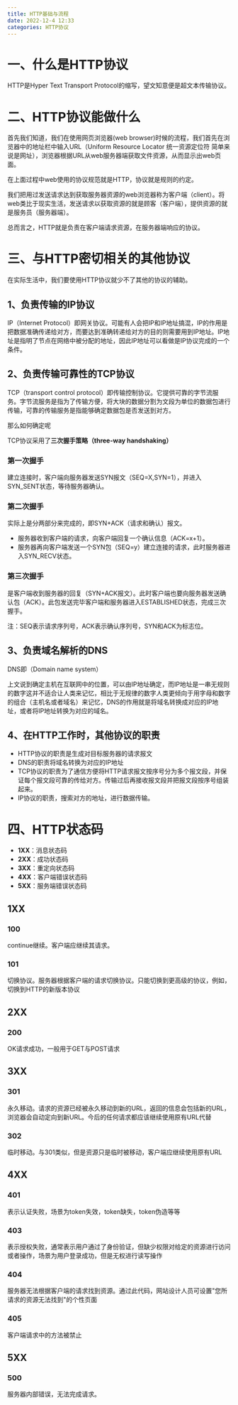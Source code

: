 ```yaml
---
title: HTTP基础与流程
date: 2022-12-4 12:33
categories: HTTP协议
---
```


# 一、什么是HTTP协议

HTTP是Hyper Text Transport Protocol的缩写，望文知意便是超文本传输协议。

# 二、HTTP协议能做什么

首先我们知道，我们在使用网页浏览器(web browser)时候的流程，我们首先在浏览器中的地址栏中输入URL（Uniform Resource Locator 统一资源定位符 简单来说是网址），浏览器根据URL从web服务器端获取文件资源，从而显示出web页面。

在上面过程中web使用的协议规范就是HTTP，协议就是规则的约定。

我们把用过发送请求达到获取服务器资源的web浏览器称为客户端（client）。将web类比于现实生活，发送请求以获取资源的就是顾客（客户端），提供资源的就是服务员（服务器端）。

总而言之，HTTP就是负责在客户端请求资源，在服务器端响应的协议。



# 三、与HTTP密切相关的其他协议

在实际生活中，我们要使用HTTP协议就少不了其他的协议的辅助。

## **1、负责传输的IP协议**

IP（Internet Protocol）即网关协议。可能有人会把IP和IP地址搞混，IP的作用是把数据准确传递给对方，而要达到准确转递给对方的目的则需要用到IP地址。IP地址是指明了节点在网络中被分配的地址，因此IP地址可以看做是IP协议完成的一个条件。

## **2、负责传输可靠性的TCP协议**

TCP（transport control protocol）即传输控制协议。它提供可靠的字节流服务。字节流服务是指为了传输方便，将大块的数据分割为文段为单位的数据包进行传输，可靠的传输服务是指能够确定数据包是否发送到对方。

那么如何确定呢

TCP协议采用了**三次握手策略（three-way handshaking）**

### **第一次握手**

建立连接时，客户端向服务器发送SYN报文（SEQ=X,SYN=1），并进入SYN_SENT状态，等待服务器确认。

### **第二次握手**

实际上是分两部分来完成的，即SYN+ACK（请求和确认）报文。

- 服务器收到客户端的请求，向客户端回复一个确认信息（ACK=x+1）。
- 服务器再向客户端发送一个SYN包（SEQ=y）建立连接的请求，此时服务器进入SYN_RECV状态。

### **第三次握手**

是客户端收到服务器的回复（SYN+ACK报文）。此时客户端也要向服务器发送确认包（ACK）。此包发送完毕客户端和服务器进入ESTABLISHED状态，完成三次握手。

注：SEQ表示请求序列号，ACK表示确认序列号，SYN和ACK为标志位。

## **3、负责域名解析的DNS**

DNS即（Domain name system）

上文说到确定主机在互联网中的位置，可以由IP地址确定，而IP地址是一串无规则的数字这并不适合让人类来记忆，相比于无规律的数字人类更倾向于用字母和数字的组合（主机名或者域名）来记忆，DNS的作用就是将域名转换成对应的IP地址，或者将IP地址转换为对应的域名。

## **4、在HTTP工作时，其他协议的职责**

- HTTP协议的职责是生成对目标服务器的请求报文
- DNS的职责将域名转换为对应的IP地址
- TCP协议的职责为了通信方便将HTTP请求报文按序号分为多个报文段，并保证每个报文段可靠的传给对方。传输过后再接收报文段并把报文段按序号组装起来。
- IP协议的职责，搜索对方的地址，进行数据传输。

# **四、HTTP状态码**

- **1XX**：消息状态码
- **2XX**：成功状态码
- **3XX**：重定向状态码
- **4XX**：客户端错误状态码
- **5XX**：服务端错误状态码

## **1XX**

### 100

continue继续。客户端应继续其请求。

### 101

切换协议。服务器根据客户端的请求切换协议。只能切换到更高级的协议，例如，切换到HTTP的新版本协议

## 2XX

### 200

OK请求成功，一般用于GET与POST请求

## 3XX

### 301

永久移动。请求的资源已经被永久移动到新的URL，返回的信息会包括新的URL，浏览器会自动定向到新URL。今后的任何请求都应该继续使用原有URL代替

### 302

临时移动。与301类似，但是资源只是临时被移动，客户端应继续使用原有URL

## 4XX

### 401

表示认证失败，场景为token失效，token缺失，token伪造等等

### 403

表示授权失败，通常表示用户通过了身份验证，但缺少权限对给定的资源进行访问或者操作，场景为用户登录成功，但是无权进行读写操作

### 404

服务器无法根据客户端的请求找到资源。通过此代码，网站设计人员可设置"您所请求的资源无法找到"的个性页面

### 405

客户端请求中的方法被禁止

## 5XX

### 500

服务器内部错误，无法完成请求。

